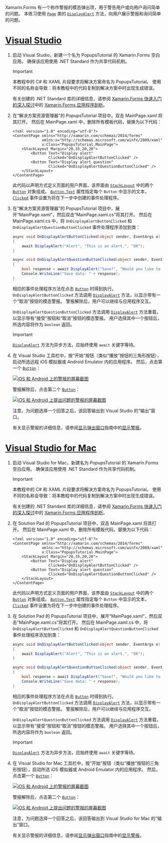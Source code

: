Xamarin.Forms 有一个称作警报的模态弹出项，用于警告用户或向用户询问简单的问题。 本练习使用 [`Page`](xref:Xamarin.Forms.Page) 类的 [`DisplayAlert`](xref:Xamarin.Forms.Page.DisplayAlert*) 方法，向用户展示警报和询问简单的问题。

# <a name="visual-studiotabvswin"></a>[Visual Studio](#tab/vswin)

1. 启动 Visual Studio，新建一个名为 PopupsTutorial 的 Xamarin.Forms 空白应用。 确保该应用使用 .NET Standard 作为共享代码机制。

    > [!IMPORTANT]
    > 本教程中的 C# 和 XAML 片段要求将解决方案命名为 PopupsTutorial。 使用不同的名称会导致：将本教程中的代码复制到解决方案中时出现生成错误。

    有关创建的 .NET Standard 库的详细信息，请参阅 [Xamarin.Forms 快速入门的深入探讨](~/get-started/first-app/index.md)中的 [Xamarin.Forms 应用程序剖析](~/get-started/first-app/index.md)。

1. 在“解决方案资源管理器”的 PopupsTutorial 项目中，双击 MainPage.xaml 将其打开。 然后在 MainPage.xaml 中，删除所有模板代码，替换为以下代码：

    ```xaml
    <?xml version="1.0" encoding="utf-8"?>
    <ContentPage xmlns="http://xamarin.com/schemas/2014/forms"
                 xmlns:x="http://schemas.microsoft.com/winfx/2009/xaml"
                 x:Class="PopupsTutorial.MainPage">
        <StackLayout Margin="20,35,20,20">
            <Button Text="Display alert"
                    Clicked="OnDisplayAlertButtonClicked" />
            <Button Text="Display alert question"
                    Clicked="OnDisplayAlertQuestionButtonClicked" />
        </StackLayout>
    </ContentPage>
    ```

    此代码以声明方式定义页面的用户界面，该界面由 [`StackLayout`](xref:Xamarin.Forms.StackLayout) 中的两个 [`Button`](xref:Xamarin.Forms.Button) 对象组成。 [`Button.Text`](xref:Xamarin.Forms.Button.Text) 属性指定每个 `Button` 中显示的文本，[`Clicked`](xref:Xamarin.Forms.Button.Clicked) 事件设置为将在下一步中创建的事件处理程序。

1. 在“解决方案资源管理器”的 PopupsTutorial 项目中，展开“MainPage.xaml”，然后双击“MainPage.xaml.cs”将其打开。 然后在 MainPage.xaml.cs 中，将 `OnDisplayAlertButtonClicked` 和 `OnDisplayAlertQuestionButtonClicked` 事件处理程序添加到类：

    ```csharp
    async void OnDisplayAlertButtonClicked(object sender, EventArgs e)
    {
        await DisplayAlert("Alert", "This is an alert.", "OK");
    }

    async void OnDisplayAlertQuestionButtonClicked(object sender, EventArgs e)
    {
        bool response = await DisplayAlert("Save?", "Would you like to save your data?", "Yes", "No");
        Console.WriteLine("Save data: " + response);
    }
    ```

    相应的事件处理程序方法在点击 [`Button`](xref:Xamarin.Forms.Button) 时得到执行。 `OnDisplayAlertButtonClicked` 方法调用 [`DisplayAlert`](xref:Xamarin.Forms.Page.DisplayAlert*) 方法，以显示带有一个“取消”按钮的模态警报。 警报解除后，用户可以继续与应用程序交互。

    `OnDisplayAlertQuestionButtonClicked` 方法调用 [`DisplayAlert`](xref:Xamarin.Forms.Page.DisplayAlert*) 方法重载，以显示带有“接受”按钮和“取消”按钮的模态警报。 用户选择其中一个按钮后，所选内容将作为 `boolean` 返回。

    > [!IMPORTANT]
    > [`DisplayAlert`](xref:Xamarin.Forms.Page.DisplayAlert*) 方法为异步方法，应始终使用 `await` 关键字等待。

1. 在 Visual Studio 工具栏中，按“开始”按钮（类似“播放”按钮的三角形按钮），启动所选远程 iOS 模拟器或 Android Emulator 内的应用程序。 然后，点击第一个 [`Button`](xref:Xamarin.Forms.Button)：

    [![iOS 和 Android 上的警报的屏幕截图](../images/alert.png "警报")](../images/alert-large.png#lightbox "Alert")

    警报解除后，点击第二个 [`Button`](xref:Xamarin.Forms.Button)：

    [![iOS 和 Android 上提出问题的警报的屏幕截图](../images/alert-question.png "提出问题的警报")](../images/alert-question-large.png#lightbox "Alert that asks a question")

    注意，为问题选择一个回答之后，该回答输出到 Visual Studio 的“输出”窗口。

    有关显示警报的详细信息，请参阅[显示弹出窗口](~/xamarin-forms/app-fundamentals/navigation/pop-ups.md)指南中的[显示警报](~/xamarin-forms/app-fundamentals/navigation/pop-ups.md#displaying-an-alert)。

# <a name="visual-studio-for-mactabvsmac"></a>[Visual Studio for Mac](#tab/vsmac)

1. 启动 Visual Studio for Mac，新建名为 PopupsTutorial 的 Xamarin.Forms 空白应用。 确保该应用使用 .NET Standard 作为共享代码机制。

    > [!IMPORTANT]
    > 本教程中的 C# 和 XAML 片段要求将解决方案命名为 PopupsTutorial。 使用不同的名称会导致：将本教程中的代码复制到解决方案中时出现生成错误。

    有关创建的 .NET Standard 库的详细信息，请参阅 [Xamarin.Forms 快速入门的深入探讨](~/get-started/first-app/index.md)中的 [Xamarin.Forms 应用程序剖析](~/get-started/first-app/index.md)。

1. 在 Solution Pad 的 PopupsTutorial 项目中，双击 MainPage.xaml 将其打开。 然后在 MainPage.xaml 中，删除所有模板代码，替换为以下代码：

    ```xaml
    <?xml version="1.0" encoding="utf-8"?>
    <ContentPage xmlns="http://xamarin.com/schemas/2014/forms"
                 xmlns:x="http://schemas.microsoft.com/winfx/2009/xaml"
                 x:Class="PopupsTutorial.MainPage">
        <StackLayout Margin="20,35,20,20">
            <Button Text="Display alert"
                    Clicked="OnDisplayAlertButtonClicked" />
            <Button Text="Display alert question"
                    Clicked="OnDisplayAlertQuestionButtonClicked" />
        </StackLayout>
    </ContentPage>
    ```

    此代码以声明方式定义页面的用户界面，该界面由 [`StackLayout`](xref:Xamarin.Forms.StackLayout) 中的两个 [`Button`](xref:Xamarin.Forms.Button) 对象组成。 [`Button.Text`](xref:Xamarin.Forms.Button.Text) 属性指定每个 `Button` 中显示的文本，[`Clicked`](xref:Xamarin.Forms.Button.Clicked) 事件设置为将在下一步中创建的事件处理程序。

1. 在 Solution Pad 的 PopupsTutorial 项目中，展开“MainPage.xaml”，然后双击“MainPage.xaml.cs”将其打开。 然后在 MainPage.xaml.cs 中，将 `OnDisplayAlertButtonClicked` 和 `OnDisplayAlertQuestionButtonClicked` 事件处理程序添加到类：

    ```csharp
    async void OnDisplayAlertButtonClicked(object sender, EventArgs e)
    {
        await DisplayAlert("Alert", "This is an alert.", "OK");
    }

    async void OnDisplayAlertQuestionButtonClicked(object sender, EventArgs e)
    {
        bool response = await DisplayAlert("Save?", "Would you like to save your data?", "Yes", "No");
        Console.WriteLine("Save data: " + response);
    }
    ```

    相应的事件处理程序方法在点击 [`Button`](xref:Xamarin.Forms.Button) 时得到执行。 `OnDisplayAlertButtonClicked` 方法调用 [`DisplayAlert`](xref:Xamarin.Forms.Page.DisplayAlert*) 方法，以显示带有一个“取消”按钮的模态警报。 警报解除后，用户可以继续与应用程序交互。

    `OnDisplayAlertQuestionButtonClicked` 方法调用 [`DisplayAlert`](xref:Xamarin.Forms.Page.DisplayAlert*) 方法重载，以显示带有“接受”按钮和“取消”按钮的模态警报。 用户选择其中一个按钮后，所选内容将作为 `boolean` 返回。

    > [!IMPORTANT]
    > [`DisplayAlert`](xref:Xamarin.Forms.Page.DisplayAlert*) 方法为异步方法，应始终使用 `await` 关键字等待。

1. 在 Visual Studio for Mac 工具栏中，按“开始”按钮（类似“播放”按钮的三角形按钮），启动所选 iOS 模拟器或 Android Emulator 内的应用程序。 然后，点击第一个 [`Button`](xref:Xamarin.Forms.Button)：

    [![iOS 和 Android 上的警报的屏幕截图](../images/alert.png "警报")](../images/alert-large.png#lightbox "Alert")

    警报解除后，点击第二个 [`Button`](xref:Xamarin.Forms.Button)：

    [![iOS 和 Android 上提出问题的警报的屏幕截图](../images/alert-question.png "提出问题的警报")](../images/alert-question-large.png#lightbox "Alert that asks a question")

    注意，为问题选择一个回答之后，该回答输出到 Visual Studio for Mac 的“输出”窗口。

    有关显示警报的详细信息，请参阅[显示弹出窗口](~/xamarin-forms/app-fundamentals/navigation/pop-ups.md)指南中的[显示警报](~/xamarin-forms/app-fundamentals/navigation/pop-ups.md#displaying-an-alert)。
